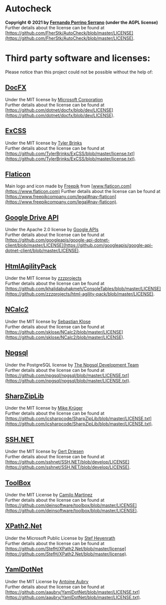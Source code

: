 # Autocheck
**Copyright © 2021 by [Fernando Porrino Serrano](https://github.com/FherStk) (under the AGPL license)**\
Further details about the license can be found at [https://github.com/FherStk/AutoCheck/blob/master/LICENSE](https://github.com/FherStk/AutoCheck/blob/master/LICENSE).

# Third party software and licenses:
Please notice than this project could not be possible without the help of:

## [DocFX](https://github.com/dotnet/docfx)
Under the MIT license by [Microsoft Corporation](https://github.com/dotnet)\
Further details about the license can be found at [https://github.com/dotnet/docfx/blob/dev/LICENSE](https://github.com/dotnet/docfx/blob/dev/LICENSE).

## [ExCSS](https://github.com/TylerBrinks/ExCSS)
Under the MIT license by [Tyler Brinks](https://github.com/TylerBrinks)\
Further details about the license can be found at [https://github.com/TylerBrinks/ExCSS/blob/master/license.txt](https://github.com/TylerBrinks/ExCSS/blob/master/license.txt).

## [Flaticon](https://www.flaticon.com)
Main logo and icon made by [Freepik](https://www.flaticon.com/authors/freepik) from [www.flaticon.com](https://www.flaticon.com)
Further details about the license can be found at [https://www.freepikcompany.com/legal#nav-flaticon](https://www.freepikcompany.com/legal#nav-flaticon).

## [Google Drive API](https://github.com/googleapis/google-api-dotnet-client)
Under the Apache 2.0 license by [Google APIs](https://github.com/googleapis)\
Further details about the license can be found at [https://github.com/googleapis/google-api-dotnet-client/blob/master/LICENSE](https://github.com/googleapis/google-api-dotnet-client/blob/master/LICENSE).   

## [HtmlAgilityPack](https://html-agility-pack.net/)
Under the MIT license by [zzzprojects](https://github.com/zzzprojects)\
Further details about the license can be found at [https://github.com/khalidabuhakmeh/ConsoleTables/blob/master/LICENSE](https://github.com/zzzprojects/html-agility-pack/blob/master/LICENSE).    

## [NCalc2](https://github.com/sklose/NCalc2)
Under the MIT license by [Sebastian Klose](https://github.com/sklose)\
Further details about the license can be found at [https://github.com/sklose/NCalc2/blob/master/LICENSE](https://github.com/sklose/NCalc2/blob/master/LICENSE).

## [Npgsql](https://www.npgsql.org/)
Under the PostgreSQL license by [The Npgsql Development Team](https://www.npgsql.org/index.html)\
Further details about the license can be found at [https://github.com/npgsql/npgsql/blob/master/LICENSE.txt](https://github.com/npgsql/npgsql/blob/master/LICENSE.txt).

## [SharpZipLib](https://github.com/icsharpcode/SharpZipLib)
Under the MIT license by [Mike Krüger](https://github.com/icsharpcode)\
Further details about the license can be found at [https://github.com/icsharpcode/SharpZipLib/blob/master/LICENSE.txt](https://github.com/icsharpcode/SharpZipLib/blob/master/LICENSE.txt).

## [SSH.NET](https://github.com/sshnet/SSH.NET)
Under the MIT license by [Gert Driesen](https://github.com/drieseng)\
Further details about the license can be found at [https://github.com/sshnet/SSH.NET/blob/develop/LICENSE](https://github.com/sshnet/SSH.NET/blob/develop/LICENSE).

## [ToolBox](https://github.com/deinsoftware/toolbox)
Under the MIT License by [Camilo Martinez](https://dev.to/equiman)\
Further details about the license can be found at [https://github.com/deinsoftware/toolbox/blob/master/LICENSE](https://github.com/deinsoftware/toolbox/blob/master/LICENSE).

## [XPath2.Net](https://github.com/StefH/XPath2.Net)
Under the Microsoft Public License by [Stef Heyenrath](https://github.com/StefH)\
Further details about the license can be found at [https://github.com/StefH/XPath2.Net/blob/master/license](https://github.com/StefH/XPath2.Net/blob/master/license).

## [YamlDotNet](https://github.com/aaubry/YamlDotNet)
Under the MIT License by [Antoine Aubry](https://github.com/aaubry)\
Further details about the license can be found at [https://github.com/aaubry/YamlDotNet/blob/master/LICENSE.txt](https://github.com/aaubry/YamlDotNet/blob/master/LICENSE.txt).